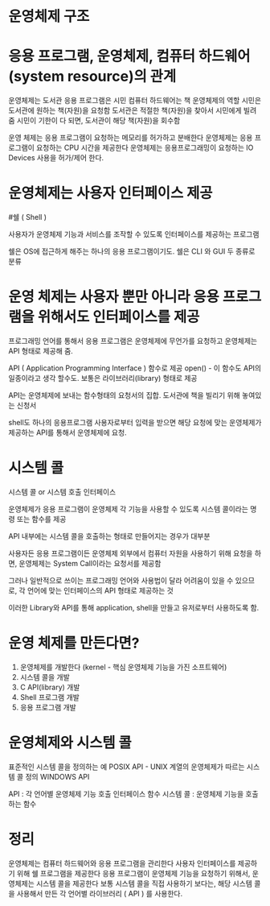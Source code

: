 # 운영체제 구조

# 응용 프로그램, 운영체제, 컴퓨터 하드웨어(system resource)의 관계
운영체제는 도서관
응용 프로그램은 시민
컴퓨터 하드웨어는 책
운영체제의 역할
시민은 도서관에 원하는 책(자원)을 요청함
도서관은 적절한 책(자원)을 찾아서 시민에게 빌려줌
시민이 기한이 다 되면, 도서관이 해당 책(자원)을 회수함

운영 체제는 응용 프로그램이 요청하는 메모리를 허가하고 분배한다
운영체제는 응용 프로그램이 요청하는 CPU 시간을 제공한다
운영체제는 응용프로그래밍이 요청하는 IO Devices 사용을 허가/제어 한다.

# 운영체제는 사용자 인터페이스 제공

#쉘 ( Shell )

사용자가 운영체제 기능과 서비스를 조작할 수 있도록 인터페이스를 제공하는 프로그램


쉘은 OS에 접근하게 해주는 하나의 응용 프로그램이기도.
쉘은 CLI 와 GUI 두 종류로 분류

# 운영 체제는 사용자 뿐만 아니라 응용 프로그램을 위해서도 인터페이스를 제공

프로그래밍 언어를 통해서 응용 프로그램은 운영체제에 무언가를 요청하고 운영체제는 API 형태로 제공해 줌.

API ( Application Programming Interface )
함수로 제공
open() - 이 함수도 API의 일종이라고 생각 할수도.
보통은 라이브러리(library) 형태로 제공



API는 운영체제에 보내는 함수형태의 요청서의 집합.
도서관에 책을 빌리기 위해 놓여있는 신청서

shell도 하나의 응용프로그램
사용자로부터 입력을 받으면 해당 요청에 맞는 운영체제가 제공하는 API를 통해서 운영체제에 요청. 

# 시스템 콜

시스템 콜 or 시스템 호출 인터페이스

운영체제가 응용 프로그램이 운영체제 각 기능을 사용할 수 있도록 시스템 콜이라는 명령 또는 함수를 제공

API 내부에는 시스템 콜을 호출하는 형태로 만들어지는 경우가 대부분




사용자든 응용 프로그램이든 운영체제 외부에서 컴퓨터 자원을 사용하기 위해 요청을 하면, 운영체제는 System Call이라는 요청서를 제공함

그러나 일반적으로 쓰이는 프로그래밍 언어와 사용법이 달라 어려움이 있을 수 있으므로, 각 언어에 맞는 인터페이스의 API 형태로 제공하는 것

이러한 Library와 API를 통해 application, shell을 만들고 유저로부터 사용하도록 함.


# 운영 체제를 만든다면?
1. 운영체제를 개발한다 (kernel - 핵심 운영체제 기능을 가진 소프트웨어)
2. 시스템 콜을 개발
3. C API(library) 개발
4. Shell 프로그램 개발
5. 응용 프로그램 개발

# 운영체제와 시스템 콜

표준적인 시스템 콜을 정의하는 예
POSIX API - UNIX 계열의 운영체제가 따르는 시스템 콜 정의
WINDOWS API 

API : 각 언어별 운영체제 기능 호출 인터페이스 함수
시스템 콜 : 운영체제 기능을 호출하는 함수

# 정리
운영체제는 컴퓨터 하드웨어와 응용 프로그램을 관리한다
사용자 인터페이스를 제공하기 위해 쉘 프로그램을 제공한다
응용 프로그램이 운영체제 기능을 요청하기 위해서, 운영체제는 시스템 콜을 제공한다
보통 시스템 콜을 직접 사용하기 보다는, 해당 시스템 콜을 사용해서 만든 각 언어별 라이브러리 ( API ) 를 사용한다.
